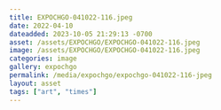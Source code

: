 ```yaml
---
title: EXPOCHGO-041022-116.jpeg
date: 2022-04-10
dateadded: 2023-10-05 21:29:13 -0700
asset: /assets/EXPOCHGO/EXPOCHGO-041022-116.jpeg
image: /assets/EXPOCHGO/EXPOCHGO-041022-116.jpeg
categories: image
gallery: expochgo
permalink: /media/expochgo/expochgo-041022-116-jpeg
layout: asset
tags: ["art", "times"]
--- 
```

